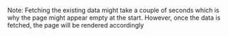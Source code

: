 Note: Fetching the existing data might take a couple of seconds which is why the page might appear empty at the start. However, once the data is fetched, the page will be rendered accordingly